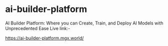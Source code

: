 # ai-builder-platform
AI Builder Platform: Where you can  Create, Train, and Deploy AI Models with Unprecedented Ease
Live link:-

https://ai-builder-platform.mgx.world/
